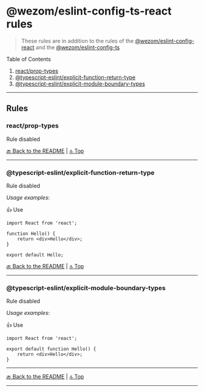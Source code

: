 # @wezom/eslint-config-ts-react rules

> These rules are in addition to the rules of the [@wezom/eslint-config-react](https://github.com/WezomCompany/code-style/blob/main/packages/eslint-config-react/RULES.md#readme) and the [@wezom/eslint-config-ts](https://github.com/WezomCompany/code-style/blob/main/packages/eslint-config-ts/RULES.md#readme)

Table of Contents

[comment]: <> (TOC-START)

1. [react/prop-types](#reactprop-types)
1. [@typescript-eslint/explicit-function-return-type](#typescript-eslintexplicit-function-return-type)
1. [@typescript-eslint/explicit-module-boundary-types](#typescript-eslintexplicit-module-boundary-types)

[comment]: <> (TOC-END)

---

## Rules

[comment]: <> (RULES-START)

### react/prop-types

Rule disabled

[🔙 Back to the README](README.md) | [🔝 Top](#readme)

---

### @typescript-eslint/explicit-function-return-type

Rule disabled

_Usage examples_:

👍 Use

```tsx
import React from 'react';

function Hello() {
	return <div>Hello</div>;
}

export default Hello;
```

[🔙 Back to the README](README.md) | [🔝 Top](#readme)

---

### @typescript-eslint/explicit-module-boundary-types

Rule disabled

_Usage examples_:

👍 Use

```tsx
import React from 'react';

export default function Hello() {
	return <div>Hello</div>;
}
```

[comment]: <> (RULES-END)

---

[🔙 Back to the README](README.md) | [🔝 Top](#readme)

---
